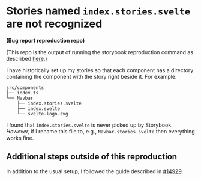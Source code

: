 # Stories named `index.stories.svelte` are not recognized

**(Bug report reproduction repo)**

(This repo is the output of running the storybook reproduction command as described [here](https://storybook.js.org/docs/react/contribute/how-to-reproduce).)

I have historically set up my stories so that each component has a directory containing the component with the story right beside it. For example:

```
src/components
├── index.ts
└── Navbar
    ├── index.stories.svelte
    ├── index.svelte
    └── svelte-logo.svg
```

I found that `index.stories.svelte` is never picked up by Storybook. _However,_ if I rename this file to, e.g., `Navbar.stories.svelte` then everything works fine.

## Additional steps outside of this reproduction

In addition to the usual setup, I followed the guide described in [#14929](https://github.com/storybookjs/storybook/issues/14929).




